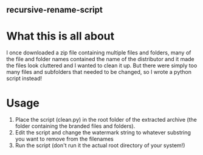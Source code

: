 ## recursive-rename-script

# What this is all about

I once downloaded a zip file containing multiple files and folders, many of the file and folder names contained the name of the distributor and it made the files look cluttered and I wanted to clean it up. But there were simply too many files and subfolders that needed to be changed, so I wrote a python script instead!

# Usage

1. Place the script (clean.py) in the root folder of the extracted archive (the folder containing the branded files and folders).
2. Edit the script and change the watermark string to whatever substring you want to remove from the filenames
3. Run the script (don't run it the actual root directory of your system!)
